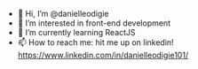 - 👋 Hi, I’m @danielleodigie
- 👀 I’m interested in front-end development
- 🌱 I’m currently learning ReactJS
- 📫 How to reach me: hit me up on linkedin! https://www.linkedin.com/in/danielleodigie101/


